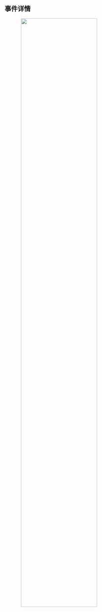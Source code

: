 ## 事件详情

<table>
	<center>
		<div>
        	<a><img src="../../../../images/console_image/event/图片eventDetail.png" align="left" style="width:70%;"></a><br>
		</div>
	</center>
</table>
